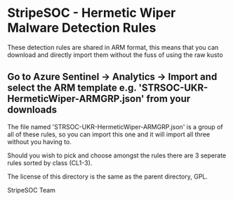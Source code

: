 # StripeSOC - Hermetic Wiper Malware Detection Rules
These detection rules are shared in ARM format, this means that you can download and directly import them without the fuss of using the raw kusto

## Go to Azure Sentinel -> Analytics -> Import and select the ARM template e.g. 'STRSOC-UKR-HermeticWiper-ARMGRP.json' from your downloads

The file named 'STRSOC-UKR-HermeticWiper-ARMGRP.json' is a group of all of these rules, so you can import this one and it will import all three without you having to.

Should you wish to pick and choose amongst the rules there are 3 seperate rules sorted by class (CL1-3). 

The license of this directory is the same as the parent directory, GPL. 

StripeSOC Team

